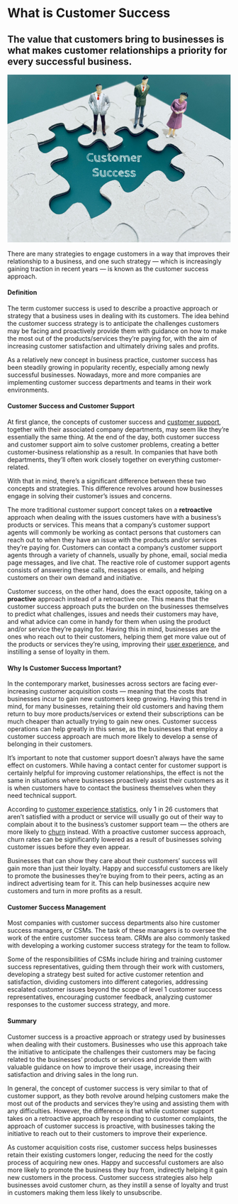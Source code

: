 # What is Customer Success

## The value that customers bring to businesses is what makes customer relationships a priority for every successful business.

![Customer Success](./img/customer-success-customer-success-is-partnering-with-your-customers-to-help-them-meet-and-exceed_t20_VWNLXw.jpeg)

There are many strategies to engage customers in a way that improves their relationship to a business, and one such strategy — which is increasingly gaining traction in recent years — is known as the customer success approach.

#### Definition

The term customer success is used to describe a proactive approach or strategy that a business uses in dealing with its customers. The idea behind the customer success strategy is to anticipate the challenges customers may be facing and proactively provide them with guidance on how to make the most out of the products/services they’re paying for, with the aim of increasing customer satisfaction and ultimately driving sales and profits.

As a relatively new concept in business practice, customer success has been steadily growing in popularity recently, especially among newly successful businesses. Nowadays, more and more companies are implementing customer success departments and teams in their work environments.

#### Customer Success and Customer Support

At first glance, the concepts of customer success and [customer support](https://www.collinsdictionary.com/dictionary/english/customer-support), together with their associated company departments, may seem like they’re essentially the same thing. At the end of the day, both customer success and customer support aim to solve customer problems, creating a better customer-business relationship as a result. In companies that have both departments, they’ll often work closely together on everything customer-related.

With that in mind, there’s a significant difference between these two concepts and strategies. This difference revolves around how businesses engage in solving their customer’s issues and concerns.

The more traditional customer support concept takes on a **retroactive** approach when dealing with the issues customers have with a business’s products or services. This means that a company’s customer support agents will commonly be working as contact persons that customers can reach out to when they have an issue with the products and/or services they’re paying for. Customers can contact a company’s customer support agents through a variety of channels, usually by phone, email, social media page messages, and live chat. The reactive role of customer support agents consists of answering these calls, messages or emails, and helping customers on their own demand and initiative.

Customer success, on the other hand, does the exact opposite, taking on a **proactive** approach instead of a retroactive one. This means that the customer success approach puts the burden on the businesses themselves to predict what challenges, issues and needs their customers may have, and what advice can come in handy for them when using the product and/or service they’re paying for. Having this in mind, businesses are the ones who reach out to their customers, helping them get more value out of the products or services they’re using, improving their [user experience](https://www.bluehost.com/blog/what-is-user-experience-and-why-you-should-care/), and instilling a sense of loyalty in them.

#### Why Is Customer Success Important?

In the contemporary market, businesses across sectors are facing ever-increasing customer acquisition costs — meaning that the costs that businesses incur to gain new customers keep growing. Having this trend in mind, for many businesses, retaining their old customers and having them return to buy more products/services or extend their subscriptions can be much cheaper than actually trying to gain new ones. Customer success operations can help greatly in this sense, as the businesses that employ a customer success approach are much more likely to develop a sense of belonging in their customers.

It’s important to note that customer support doesn’t always have the same effect on customers. While having a contact center for customer support is certainly helpful for improving customer relationships, the effect is not the same in situations where businesses proactively assist their customers as it is when customers have to contact the business themselves when they need technical support.

According to [customer experience statistics](https://www.huffpost.com/entry/50-important-customer-exp_b_8295772), only 1 in 26 customers that aren’t satisfied with a product or service will usually go out of their way to complain about it to the business’s customer support team — the others are more likely to [churn](https://rev.team/kb/what-is-churn) instead. With a proactive customer success approach, churn rates can be significantly lowered as a result of businesses solving customer issues before they even appear.

Businesses that can show they care about their customers’ success will gain more than just their loyalty. Happy and successful customers are likely to promote the businesses they’re buying from to their peers, acting as an indirect advertising team for it. This can help businesses acquire new customers and turn in more profits as a result.

#### Customer Success Management

Most companies with customer success departments also hire customer success managers, or CSMs. The task of these managers is to oversee the work of the entire customer success team. CRMs are also commonly tasked with developing a working customer success strategy for the team to follow.

Some of the responsibilities of CSMs include hiring and training customer success representatives, guiding them through their work with customers, developing a strategy best suited for active customer retention and satisfaction, dividing customers into different categories, addressing escalated customer issues beyond the scope of level 1 customer success representatives, encouraging customer feedback, analyzing customer responses to the customer success strategy, and more.

#### Summary

Customer success is a proactive approach or strategy used by businesses when dealing with their customers. Businesses who use this approach take the initiative to anticipate the challenges their customers may be facing related to the businesses’ products or services and provide them with valuable guidance on how to improve their usage, increasing their satisfaction and driving sales in the long run.

In general, the concept of customer success is very similar to that of customer support, as they both revolve around helping customers make the most out of the products and services they’re using and assisting them with any difficulties. However, the difference is that while customer support takes on a retroactive approach by responding to customer complaints, the approach of customer success is proactive, with businesses taking the initiative to reach out to their customers to improve their experience.

As customer acquisition costs rise, customer success helps businesses retain their existing customers longer, reducing the need for the costly process of acquiring new ones. Happy and successful customers are also more likely to promote the business they buy from, indirectly helping it gain new customers in the process. Customer success strategies also help businesses avoid customer churn, as they instill a sense of loyalty and trust in customers making them less likely to unsubscribe.